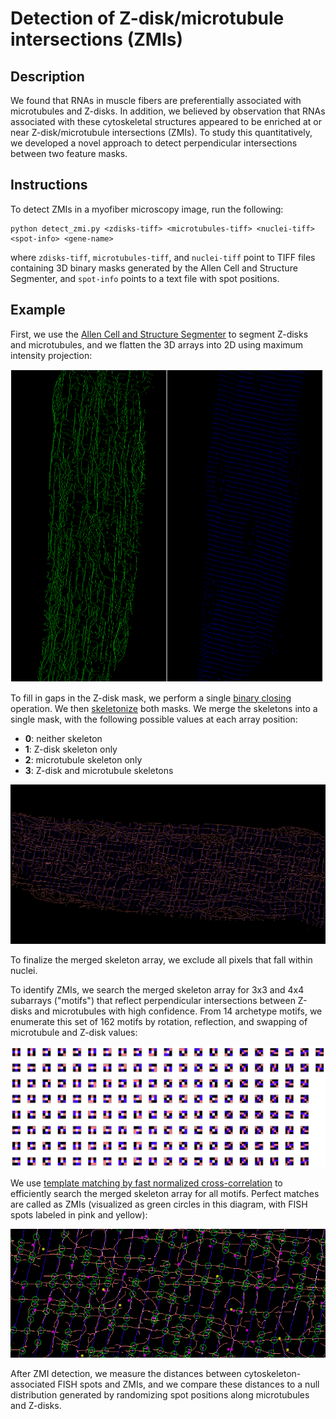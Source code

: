 # Detection of Z-disk/microtubule intersections (ZMIs)

## Description
We found that RNAs in muscle fibers are preferentially associated with microtubules and Z-disks. In addition, we believed by observation that RNAs associated with these cytoskeletal structures appeared to be enriched at or near Z-disk/microtubule intersections (ZMIs). To study this quantitatively, we developed a novel approach to detect perpendicular intersections between two feature masks.

## Instructions
To detect ZMIs in a myofiber microscopy image, run the following:

```
python detect_zmi.py <zdisks-tiff> <microtubules-tiff> <nuclei-tiff> <spot-info> <gene-name>
```

where `zdisks-tiff`, `microtubules-tiff`, and `nuclei-tiff` point to TIFF files containing 3D binary masks generated by the Allen Cell and Structure Segmenter, and `spot-info` points to a text file with spot positions.

## Example
First, we use the [Allen Cell and Structure Segmenter](https://www.biorxiv.org/content/10.1101/491035v2) to segment Z-disks and microtubules, and we flatten the 3D arrays into 2D using maximum intensity projection:

<img src="img/masks.png" alt="masks" width="500"/>

To fill in gaps in the Z-disk mask, we perform a single [binary closing](https://scikit-image.org/docs/dev/auto_examples/applications/plot_morphology.html) operation. We then [skeletonize](https://scikit-image.org/docs/dev/auto_examples/edges/plot_skeleton.html) both masks. We merge the skeletons into a single mask, with the following possible values at each array position:
- **0**: neither skeleton
- **1**: Z-disk skeleton only
- **2**: microtubule skeleton only
- **3**: Z-disk and microtubule skeletons

![merged_skeletons](img/merged_skeletons.png)

To finalize the merged skeleton array, we exclude all pixels that fall within nuclei.

To identify ZMIs, we search the merged skeleton array for 3x3 and 4x4 subarrays ("motifs") that reflect perpendicular intersections between Z-disks and microtubules with high confidence. From 14 archetype motifs, we enumerate this set of 162 motifs by rotation, reflection, and swapping of microtubule and Z-disk values:

![all_motifs](img/all_motifs.png)

We use [template matching by fast normalized cross-correlation](https://scikit-image.org/docs/dev/auto_examples/features_detection/plot_template.html#id2) to efficiently search the merged skeleton array for all motifs. Perfect matches are called as ZMIs (visualized as green circles in this diagram, with FISH spots labeled in pink and yellow):

![detected_zmis](img/detected_zmis.png)

After ZMI detection, we measure the distances between cytoskeleton-associated FISH spots and ZMIs, and we compare these distances to a null distribution generated by randomizing spot positions along microtubules and Z-disks.